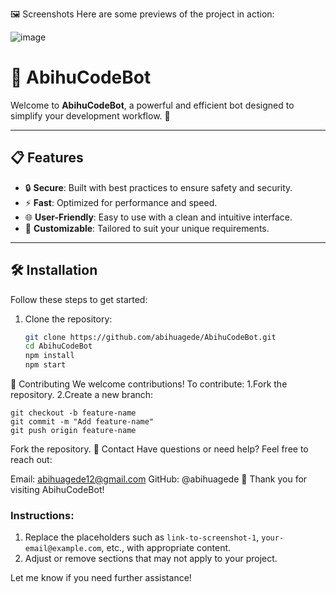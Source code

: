  
🖼️ Screenshots
Here are some previews of the project in action:

![image](https://github.com/user-attachments/assets/17c96277-fc00-4fbf-8b68-a2463e57259c)
# 🌟 AbihuCodeBot

Welcome to **AbihuCodeBot**, a powerful and efficient bot designed to simplify your development workflow. 🚀

---

## 📋 Features

- 🔒 **Secure**: Built with best practices to ensure safety and security.
- ⚡ **Fast**: Optimized for performance and speed.
- 🌐 **User-Friendly**: Easy to use with a clean and intuitive interface.
- 📖 **Customizable**: Tailored to suit your unique requirements.

---

## 🛠️ Installation

Follow these steps to get started:

1. Clone the repository:
   ```bash
   git clone https://github.com/abihuagede/AbihuCodeBot.git
   cd AbihuCodeBot
   npm install
   npm start
🤝 Contributing
We welcome contributions! To contribute:
1.Fork the repository.
2.Create a new branch:

    git checkout -b feature-name
    git commit -m "Add feature-name"
    git push origin feature-name
    
Fork the repository.
📧 Contact
Have questions or need help? Feel free to reach out:

Email: abihuagede12@gmail.com
GitHub: @abihuagede
🌟 Thank you for visiting AbihuCodeBot!

### Instructions:
1. Replace the placeholders such as `link-to-screenshot-1`, `your-email@example.com`, etc., with appropriate content.
2. Adjust or remove sections that may not apply to your project. 

Let me know if you need further assistance!


